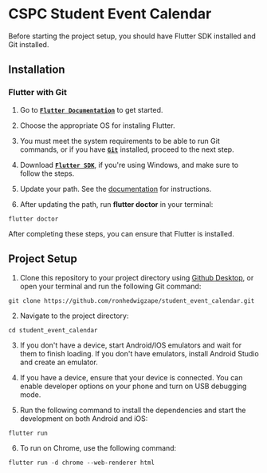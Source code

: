 # CSPC Student Event Calendar

Before starting the project setup, you should have Flutter SDK installed and Git installed. 

## Installation

### Flutter with Git

1. Go to [**`Flutter Documentation`**](https://docs.flutter.dev/get-started/install) to get started.
   
2. Choose the appropriate OS for instaling Flutter.

3. You must meet the system requirements to be able to run Git commands, or if you have [**`Git`**](https://git-scm.com/download/win) installed, proceed to the next step.

4. Download [**`Flutter SDK`**](https://docs.flutter.dev/get-started/install/windows#get-the-flutter-sdk), if you're using Windows, and make sure to follow the steps.

5. Update your path. See the [documentation](https://docs.flutter.dev/get-started/install/windows#get-the-flutter-sdk) for instructions.

6. After updating the path, run **flutter doctor** in your terminal:

```shell
flutter doctor
```

After completing these steps, you can ensure that Flutter is installed.

## Project Setup

1. Clone this repository to your project directory using [Github Desktop](https://desktop.github.com/), or open your terminal and run the following Git command:

```shell
git clone https://github.com/ronhedwigzape/student_event_calendar.git
```

2. Navigate to the project directory:

```shell
cd student_event_calendar
```

3. If you don't have a device, start Android/IOS emulators and wait for them to finish loading. If you don't have emulators, install Android Studio and create an emulator.

4. If you have a device, ensure that your device is connected. You can enable developer options on your phone and turn on USB debugging mode.

5. Run the following command to install the dependencies and start the development on both Android and iOS:

```
flutter run
```

6. To run on Chrome, use the following command:

```
flutter run -d chrome --web-renderer html
``` 
